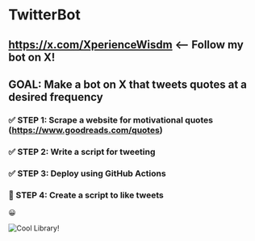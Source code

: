 # TwitterBot

## https://x.com/XperienceWisdm <-- Follow my bot on X!
## GOAL: Make a bot on X that tweets quotes at a desired frequency

### &#x2705; STEP 1: Scrape a website for motivational quotes (https://www.goodreads.com/quotes)

### &#x2705; STEP 2: Write a script for tweeting

### &#x2705; STEP 3: Deploy using GitHub Actions

### &#x1F532; STEP 4: Create a script to like tweets

&#x1F600;

![Cool Library!](https://images.jpost.com/image/upload/q_auto/c_fill,g_faces:center,h_537,w_822/565070)